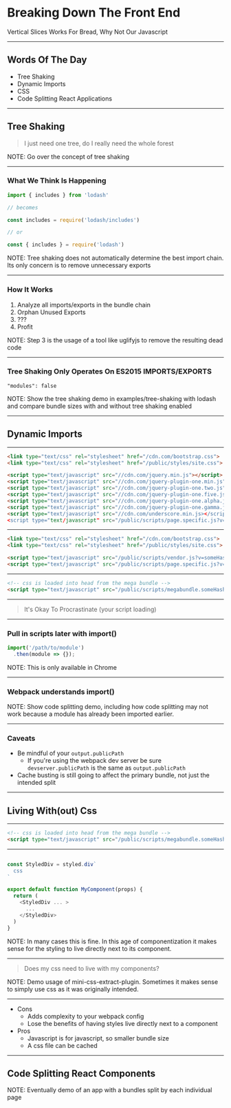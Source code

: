 # Breaking Down The Front End
Vertical Slices Works For Bread, Why Not Our Javascript

---

## Words Of The Day
* Tree Shaking
* Dynamic Imports
* CSS
* Code Splitting React Applications

---

## Tree Shaking 

> I just need one tree, do I really need the whole forest

NOTE: Go over the concept of tree shaking

----

### What We Think Is Happening

```js
import { includes } from 'lodash'

// becomes

const includes = require('lodash/includes')

// or

const { includes } = require('lodash')
```

NOTE: Tree shaking does not automatically determine the best
import chain. Its only concern is to remove unnecessary exports

----

### How It Works

1. Analyze all imports/exports in the bundle chain
2. Orphan Unused Exports
3. ???
4. Profit

NOTE: Step 3 is the usage of a tool like uglifyjs to remove the
resulting dead code

----

### Tree Shaking Only Operates On ES2015 IMPORTS/EXPORTS

```
"modules": false
```

NOTE: Show the tree shaking demo in examples/tree-shaking with
lodash and compare bundle sizes with and without tree shaking
enabled

---

## Dynamic Imports

----

```html
<link type="text/css" rel="stylesheet" href="/cdn.com/bootstrap.css">
<link type="text/css" rel="stylesheet" href="/public/styles/site.css">

<script type="text/javascript" src="//cdn.com/jquery.min.js"></script>
<script type="text/javascript" src="//cdn.com/jquery-plugin-one.min.js"></script>
<script type="text/javascript" src="//cdn.com/jquery-plugin-one.two.js"></script>
<script type="text/javascript" src="//cdn.com/jquery-plugin-one.five.js"></script>
<script type="text/javascript" src="//cdn.com/jquery-plugin-one.alpha.js"></script>
<script type="text/javascript" src="//cdn.com/jquery-plugin-one.gamma.js"></script>
<script type="text/javascript" src="//cdn.com/underscore.min.js></scripts>
<script type="text/javascript" src="/public/scripts/page.specific.js?v=otherHash"></script>
```

----

```html
<link type="text/css" rel="stylesheet" href="/cdn.com/bootstrap.css">
<link type="text/css" rel="stylesheet" href="/public/styles/site.css">

<script type="text/javascript" src="/public/scripts/vendor.js?v=someHash"></script>
<script type="text/javascript" src="/public/scripts/page.specific.js?v=otherHash"></script>
```

----

```html
<!-- css is loaded into head from the mega bundle -->
<script type="text/javascript" src="/public/scripts/megabundle.someHash.js"></script>
```

----

> It's Okay To Procrastinate (your script loading)

----

### Pull in scripts later with import()

```js
import('/path/to/module')
  .then(module => {});
```

NOTE: This is only available in Chrome

----

### Webpack understands import()

NOTE: Show code splitting demo, including how code splitting
may not work because a module has already been imported earlier.

----

### Caveats

* Be mindful of your `output.publicPath`
  * If you're using the webpack dev server be sure `devserver.publicPath` is the same as `output.publicPath`
* Cache busting is still going to affect the primary bundle, not just the intended split

---

## Living With(out) Css

----

```html
<!-- css is loaded into head from the mega bundle -->
<script type="text/javascript" src="/public/scripts/megabundle.someHash.js"></script>
```

----

```js

const StyledDiv = styled.div`
  css
`

export default function MyComponent(props) {
  return (
    <StyledDiv ... >
      ...
    </StyledDiv>
  )
}
```

NOTE: In many cases this is fine. In this age of componentization it makes sense for the
styling to live directly next to its component.

----

> Does my css need to live with my components?

NOTE: Demo usage of mini-css-extract-plugin. Sometimes it makes sense to simply use  css as it was originally intended.

----

* Cons
  * Adds complexity to your webpack config
  * Lose the benefits of having styles live directly next to a component
* Pros
  * Javascript is for javascript, so smaller bundle size
  * A css file can be cached

---

## Code Splitting React Components

NOTE: Eventually demo of an app with a bundles split
by each individual page
